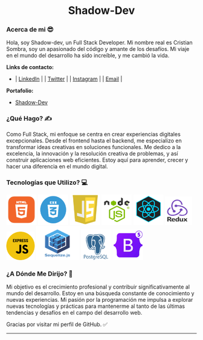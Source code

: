 <h1 align="center">Shadow-Dev</h1>


### Acerca de mi 😎

Hola, soy Shadow-dev, un Full Stack Developer. Mi nombre real es Cristian Sombra, soy un apasionado del código y amante de los desafíos. Mi viaje en el mundo del desarrollo ha sido increíble, y me cambió la vida.

**Links de contacto:**
- | [LinkedIn](https://linkedin.com/in/cristiansombra) |
  | [Twitter](https://twitter.com/CristianSombra8) |
  | [Instagram](https://www.instagram.com/cristiansombra87/) |
  | [Email](cristiansombra87@gmail.com) |

**Portafolio:**
- [Shadow-Dev](https://cristiansombra.com)


### ¿Qué Hago? ✍️

Como Full Stack, mi enfoque se centra en crear experiencias digitales excepcionales. Desde el frontend hasta el backend, me especializo en transformar ideas creativas en soluciones funcionales. Me dedico a la excelencia, la innovación y la resolución creativa de problemas, y así construir aplicaciones web eficientes. Estoy aquí para aprender, crecer y hacer una diferencia en el mundo digital.


### Tecnologías que Utilizo? 💻

<img src="https://github.com/CristianSombra/CristianSombra/blob/main/images/HTML.png" alt="Ejemplo de imagen" width="80" height="80"> <img src="https://github.com/CristianSombra/CristianSombra/blob/main/images/CSS.png" alt="Ejemplo de imagen" width="80" height="80"> <img src="https://github.com/CristianSombra/CristianSombra/blob/main/images/JS.png" alt="Ejemplo de imagen" width="80" height="80"> <img src="https://github.com/CristianSombra/CristianSombra/blob/main/images/NODE.png" alt="Ejemplo de imagen" width="80" height="80"> <img src="https://github.com/CristianSombra/CristianSombra/blob/main/images/REACT.png" alt="Ejemplo de imagen" width="80" height="80"> <img src="https://github.com/CristianSombra/CristianSombra/blob/main/images/REDUX.png" alt="Ejemplo de imagen" width="72" height="75"> <img src="https://github.com/CristianSombra/CristianSombra/blob/main/images/EXPRESS.png" alt="Ejemplo de imagen" width="75" height="75"> <img src="https://github.com/CristianSombra/CristianSombra/blob/main/images/SEQUELIZE.png" alt="Ejemplo de imagen" width="115" height="90"> <img src="https://github.com/CristianSombra/CristianSombra/blob/main/images/POSTGRESQL.png" alt="Ejemplo de imagen" width="80" height="80"> <img
src="https://github.com/CristianSombra/CristianSombra/blob/main/images/B5.png" alt="Ejemplo de imagen" width="80" height="80">



### ¿A Dónde Me Dirijo? 🚀

Mi objetivo es el crecimiento profesional y contribuir significativamente al mundo del desarrollo. Estoy en una búsqueda constante de conocimiento y nuevas experiencias. Mi pasión por la programación me impulsa a explorar nuevas tecnologías y prácticas para mantenerme al tanto de las últimas tendencias y desafíos en el campo del desarrollo web.

Gracias por visitar mi perfil de GitHub. ✅


---
